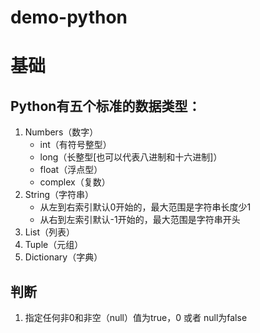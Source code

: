 # demo-python
#   基础
##  Python有五个标准的数据类型：
1.  Numbers（数字）
    *   int（有符号整型）
    *   long（长整型[也可以代表八进制和十六进制]）
    *   float（浮点型）
    *   complex（复数）
2.  String（字符串）
    *   从左到右索引默认0开始的，最大范围是字符串长度少1
    *   从右到左索引默认-1开始的，最大范围是字符串开头
3.  List（列表）
4.  Tuple（元组）
5.  Dictionary（字典）

##  判断
1.  指定任何非0和非空（null）值为true，0 或者 null为false